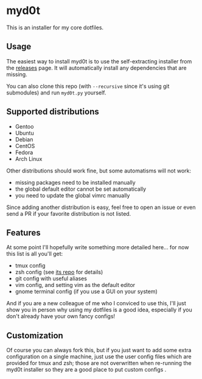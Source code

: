 # myd0t

This is an installer for my core dotfiles.

## Usage

The easiest way to install myd0t is to use the self-extracting installer
from the [releases][releases] page. It will automatically install any
dependencies that are missing.

You can also clone this repo (with `--recursive` since it's using git
submodules) and run `myd0t.py` yourself.

## Supported distributions

- Gentoo
- Ubuntu
- Debian
- CentOS
- Fedora
- Arch Linux

Other distributions should work fine, but some automatisms will not work:

- missing packages need to be installed manually
- the global default editor cannot be set automatically
- you need to update the global vimrc manually

Since adding another distribution is easy, feel free to open an issue or
even send a PR if your favorite distribution is not listed.

## Features

At some point I'll hopefully write something more detailed here... for now
this list is all you'll get:

- tmux config
- zsh config (see [its repo][zsh-config] for details)
- git config with useful aliases
- vim config, and setting vim as the default editor
- gnome terminal config (if you use a GUI on your system)

And if you are a new colleague of me who I conviced to use this, I'll just
show you in person why using my dotfiles is a good idea, especially if you
don't already have your own fancy configs!

## Customization

Of course you can always fork this, but if you just want to add some extra
configuration on a single machine, just use the user config files which are
provided for tmux and zsh; those are not overwritten when re-running the
myd0t installer so they are a good place to put custom configs .


[releases]: https://github.com/ThiefMaster/myd0t/releases
[zsh-config]: https://github.com/ThiefMaster/zsh-config
